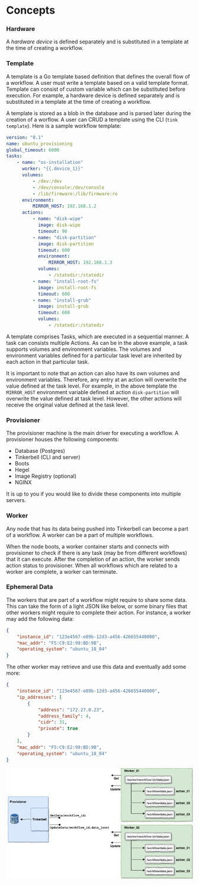 # Concepts

### Hardware

A _hardware device_ is defined separately and is substituted in a template at the time of creating a workflow.

### Template

A template is a Go template based definition that defines the overall flow of a workflow.
A user must write a template based on a valid template format.
Template can consist of custom variable which can be substituted before execution.
For example, a hardware device is defined separately and is substituted in a template at the time of creating a workflow.

A template is stored as a blob in the database and is parsed later during the creation of a worflow.
A user can CRUD a template using the CLI (`tink template`).
Here is a sample workflow template:

```yaml
version: "0.1"
name: ubuntu_provisioning
global_timeout: 6000
tasks:
    - name: "os-installation"
      worker: "{{.device_1}}"
      volumes:
          - /dev:/dev
          - /dev/console:/dev/console
          - /lib/firmware:/lib/firmware:ro
      environment:
          MIRROR_HOST: 192.168.1.2
      actions:
          - name: "disk-wipe"
            image: disk-wipe
            timeout: 90
          - name: "disk-partition"
            image: disk-partition
            timeout: 600
            environment:
                MIRROR_HOST: 192.168.1.3
            volumes:
                - /statedir:/statedir
          - name: "install-root-fs"
            image: install-root-fs
            timeout: 600
          - name: "install-grub"
            image: install-grub
            timeout: 600
            volumes:
                - /statedir:/statedir
```

A template comprises Tasks, which are executed in a sequential manner.
A task can consists multiple Actions.
As can be in the above example, a task supports volumes and environment variables.
The volumes and environment variables defined for a particular task level are inherited by each action in that particular task.

It is important to note that an action can also have its own volumes and environment variables.
Therefore, any entry at an action will overwrite the value defined at the task level.
For example, in the above template the `MIRROR_HOST` environment variable defined at action `disk-partition` will overwrite the value defined at task level.
However, the other actions will receive the original value defined at the task level.

### Provisioner

The provisioner machine is the main driver for executing a workflow.
A provisioner houses the following components:

-   Database (Postgres)
-   Tinkerbell (CLI and server)
-   Boots
-   Hegel
-   Image Registry (optional)
-   NGINX

It is up to you if you would like to divide these components into multiple servers.

### Worker

Any node that has its data being pushed into Tinkerbell can become a part of a workflow.
A worker can be a part of multiple workflows.

When the node boots, a worker container starts and connects with provisioner to check if there is any task (may be from different workflows) that it can execute.
After the completion of an action, the worker sends action status to provisioner.
When all workflows which are related to a worker are complete, a worker can terminate.

### Ephemeral Data

The workers that are part of a workflow might require to share some data.
This can take the form of a light JSON like below, or some binary files that other workers might require to complete their action.
For instance, a worker may add the following data:

```json
{
    "instance_id": "123e4567-e89b-12d3-a456-426655440000",
    "mac_addr": "F5:C9:E2:99:BD:9B",
    "operating_system": "ubuntu_18_04"
}
```

The other worker may retrieve and use this data and eventually add some more:

```json
{
    "instance_id": "123e4567-e89b-12d3-a456-426655440000",
    "ip_addresses": [
        {
            "address": "172.27.0.23",
            "address_family": 4,
            "cidr": 31,
            "private": true
        }
    ],
    "mac_addr": "F5:C9:E2:99:BD:9B",
    "operating_system": "ubuntu_18_04"
}
```

![](img/ephemeral-data.png)
